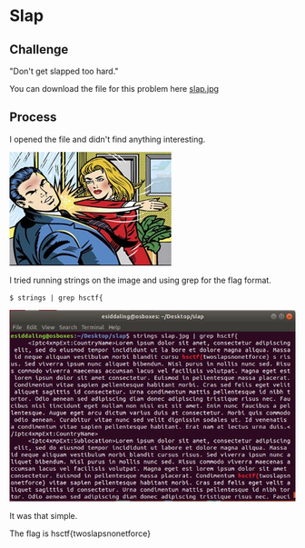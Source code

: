 # Slap

## Challenge

"Don't get slapped too hard."

You can download the file for this problem here [slap.jpg](slap.jpg)

## Process

I opened the file and didn't find anything interesting.

![slap.jpg](slap.jpg)

I tried running strings on the image and using grep for the flag format.
```
$ strings | grep hsctf{
```

![Flag](Capture.JPG)

It was that simple. 

The flag is hsctf{twoslapsnonetforce}
